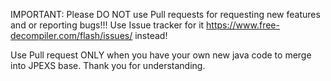  IMPORTANT: Please DO NOT use Pull requests for requesting new features and or reporting bugs!!!
 Use Issue tracker for it https://www.free-decompiler.com/flash/issues/ instead!

 Use Pull request ONLY when you have your own new java code to merge into JPEXS base.
 Thank you for understanding.
